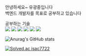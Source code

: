 안녕하세요~
유광중입니다 <br>
백엔드 개발자를 목표로 공부하고 있습니다 <br>

공부하는 기술 <br>
<img src="https://img.shields.io/badge/Java-F7DF1E?style=flat&logo=javascript&logoColor=white"/>
<img src="https://img.shields.io/badge/mysql-4479A1?style=flat&logo=mysql&logoColor=white"/>
<img src="https://img.shields.io/badge/Javascript-F7DF1E?style=flat&logo=javascript&logoColor=white"/>
<img src="https://img.shields.io/badge/html5-E34F26?style=flat&logo=html5&logoColor=white"/>
<img src="https://img.shields.io/badge/css3-1572B6?style=flat&logo=css3&logoColor=white"/>
<img src="https://img.shields.io/badge/nodejs-339933?style=flat&logo=nodedotjs&logoColor=white"/>


![Anurag's GitHub stats](https://github-readme-stats.vercel.app/api?username=isac7722&theme=default_icons=true)

[![Solved.ac isac7722](http://mazassumnida.wtf/api/v2/generate_badge?boj=isac7722)](https://solved.ac/isac7722/)

